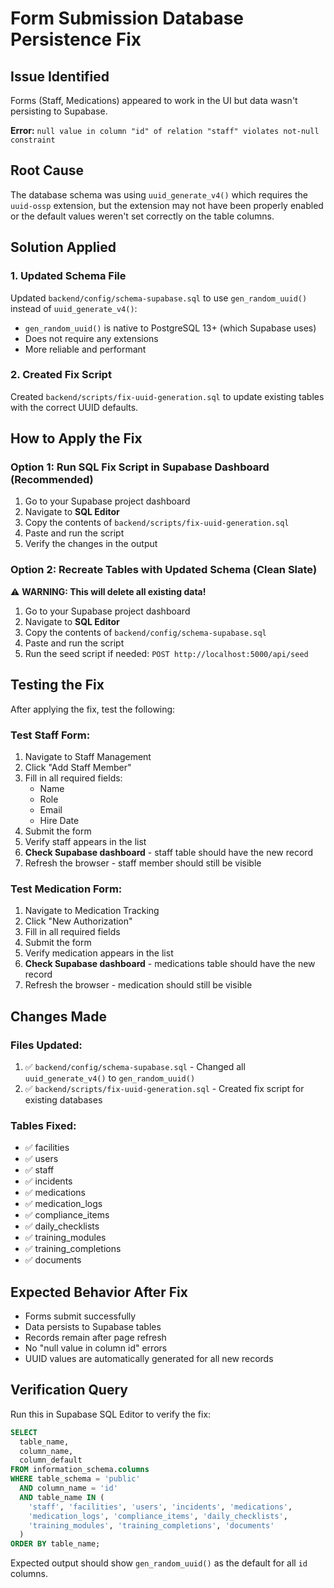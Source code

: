# Form Submission Database Persistence Fix

## Issue Identified
Forms (Staff, Medications) appeared to work in the UI but data wasn't persisting to Supabase.

**Error:** `null value in column "id" of relation "staff" violates not-null constraint`

## Root Cause
The database schema was using `uuid_generate_v4()` which requires the `uuid-ossp` extension, but the extension may not have been properly enabled or the default values weren't set correctly on the table columns.

## Solution Applied

### 1. Updated Schema File
Updated `backend/config/schema-supabase.sql` to use `gen_random_uuid()` instead of `uuid_generate_v4()`:
- `gen_random_uuid()` is native to PostgreSQL 13+ (which Supabase uses)
- Does not require any extensions
- More reliable and performant

### 2. Created Fix Script
Created `backend/scripts/fix-uuid-generation.sql` to update existing tables with the correct UUID defaults.

## How to Apply the Fix

### Option 1: Run SQL Fix Script in Supabase Dashboard (Recommended)
1. Go to your Supabase project dashboard
2. Navigate to **SQL Editor**
3. Copy the contents of `backend/scripts/fix-uuid-generation.sql`
4. Paste and run the script
5. Verify the changes in the output

### Option 2: Recreate Tables with Updated Schema (Clean Slate)
⚠️ **WARNING: This will delete all existing data!**

1. Go to your Supabase project dashboard
2. Navigate to **SQL Editor**
3. Copy the contents of `backend/config/schema-supabase.sql`
4. Paste and run the script
5. Run the seed script if needed: `POST http://localhost:5000/api/seed`

## Testing the Fix

After applying the fix, test the following:

### Test Staff Form:
1. Navigate to Staff Management
2. Click "Add Staff Member"
3. Fill in all required fields:
   - Name
   - Role
   - Email
   - Hire Date
4. Submit the form
5. Verify staff appears in the list
6. **Check Supabase dashboard** - staff table should have the new record
7. Refresh the browser - staff member should still be visible

### Test Medication Form:
1. Navigate to Medication Tracking
2. Click "New Authorization"
3. Fill in all required fields
4. Submit the form
5. Verify medication appears in the list
6. **Check Supabase dashboard** - medications table should have the new record
7. Refresh the browser - medication should still be visible

## Changes Made

### Files Updated:
1. ✅ `backend/config/schema-supabase.sql` - Changed all `uuid_generate_v4()` to `gen_random_uuid()`
2. ✅ `backend/scripts/fix-uuid-generation.sql` - Created fix script for existing databases

### Tables Fixed:
- ✅ facilities
- ✅ users
- ✅ staff
- ✅ incidents
- ✅ medications
- ✅ medication_logs
- ✅ compliance_items
- ✅ daily_checklists
- ✅ training_modules
- ✅ training_completions
- ✅ documents

## Expected Behavior After Fix
- Forms submit successfully
- Data persists to Supabase tables
- Records remain after page refresh
- No "null value in column id" errors
- UUID values are automatically generated for all new records

## Verification Query
Run this in Supabase SQL Editor to verify the fix:

```sql
SELECT 
  table_name, 
  column_name, 
  column_default
FROM information_schema.columns
WHERE table_schema = 'public' 
  AND column_name = 'id'
  AND table_name IN (
    'staff', 'facilities', 'users', 'incidents', 'medications', 
    'medication_logs', 'compliance_items', 'daily_checklists', 
    'training_modules', 'training_completions', 'documents'
  )
ORDER BY table_name;
```

Expected output should show `gen_random_uuid()` as the default for all `id` columns.
